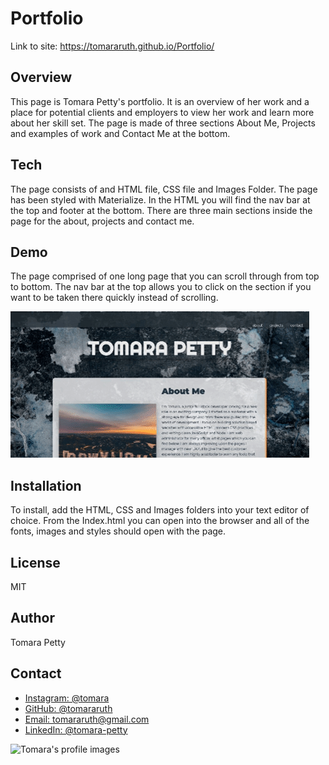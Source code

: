 # Portfolio

Link to site: https://tomararuth.github.io/Portfolio/

## Overview
This page is Tomara Petty's portfolio. It is an overview of her work and a place for potential clients and employers to view her work and learn more about her skill set. The page is made of three sections About Me, Projects and examples of work and Contact Me at the bottom. 

## Tech
The page consists of and HTML file, CSS file and Images Folder. The page has been styled with Materialize. In the HTML you will find the nav bar at the top and footer at the bottom. There are three main sections inside the page for the about, projects and contact me. 

## Demo 
The page comprised of one long page that you can scroll through from top to bottom. The nav bar at the top allows you to click on the section if you want to be taken there quickly instead of scrolling. 

<a href="https://tomararuth.github.io/Portfolio/" target="_blank"><img src="images/tomsportfolio.gif" alt="portfolio gif"></a>

## Installation
To install, add the HTML, CSS and Images folders into your text editor of choice. From the Index.html you can open into the browser and all of the fonts, images and styles should open with the page.

## License 
MIT

## Author
Tomara Petty 

## Contact 
<ul>
    <li><a href="https://www.instagram.com/tomara/">Instagram: @tomara</a></li>
    <li><a href="https://github.com/tomararuth">GitHub: @tomararuth</a></li>
    <li><a href="mailto:tomararuth@gmail.com">Email: tomararuth@gmail.com</a></li>
    <li><a href="https://www.linkedin.com/in/tomara-petty/">LinkedIn: @tomara-petty</a></li>
</ul>
<img src="images/Tom1.JPG" alt="Tomara's profile images" width="150">

